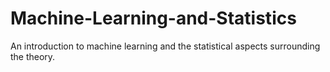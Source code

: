 # Machine-Learning-and-Statistics
An introduction to machine learning and the statistical aspects surrounding the theory.
